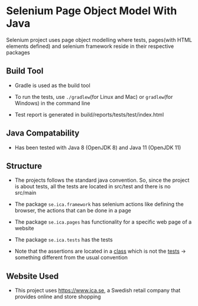 # Selenium Page Object Model With Java

Selenium project uses page object modelling where tests, pages(with HTML elements defined) and selenium framework reside
in their respective packages

## Build Tool

* Gradle is used as the build tool

* To run the tests, use `./gradlew`(for Linux and Mac) or `gradlew`(for Windows) in the command line 

* Test report is generated in build/reports/tests/test/index.html

## Java Compatability

* Has been tested with Java 8 (OpenJDK 8) and Java 11 (OpenJDK 11)

## Structure

* The projects follows the standard java convention. So, since the project is about tests, all the tests are located 
in src/test and there is no src/main

* The package `se.ica.framework` has selenium actions like defining the browser, the actions that can be done in a page

* The package `se.ica.pages` has functionality for a specific web page of a website

* The package `se.ica.tests` has the tests

* Note that the assertions are located in a [class](src/test/java/se/ica/framework/SeleniumActions.java) 
which is not the [tests](src/test/java/se/ica/tests/OnlinePageTest.java) -> something  different from the usual convention

## Website Used

* This project uses https://www.ica.se, a Swedish retail company that provides online and store shopping
